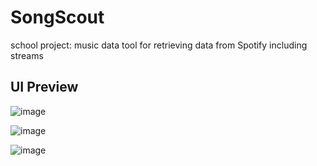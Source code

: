 # SongScout
school project: music data tool for retrieving data from Spotify including streams



## UI Preview

![image](https://user-images.githubusercontent.com/32819318/135703751-0cb598c2-8423-4ab8-807e-21bee82ab514.png)

![image](https://user-images.githubusercontent.com/32819318/135703857-fe4a5640-1d9e-4944-8613-31430db56b6b.png)

![image](https://user-images.githubusercontent.com/32819318/135703878-c8ed0355-046d-416d-9bc5-66592f2b4dc3.png)





































